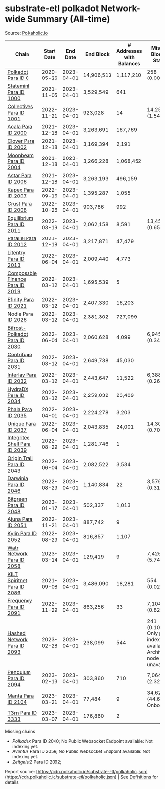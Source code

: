 # substrate-etl polkadot Network-wide Summary (All-time)

Source: [Polkaholic.io](https://polkaholic.io)


| Chain            | Start Date | End Date | End Block | # Addresses with Balances | Missing Blocks / Status |
| ---------------- | ---------- | ---------| --------- | ------------------------- | ----------------------- |
| [Polkadot Para ID 0](/polkadot/0-polkadot) | 2020-05-26 | 2023-04-01 | 14,906,513 |  1,117,210 | 258 (0.00%)  |
| [Statemint Para ID 1000](/polkadot/1000-statemint) | 2021-11-05 | 2023-04-01 | 3,529,549 |  641 |    |
| [Collectives Para ID 1001](/polkadot/1001-collectives) | 2022-11-21 | 2023-04-01 | 923,028 |  14 | 14,253 (1.54%)  |
| [Acala Para ID 2000](/polkadot/2000-acala) | 2021-12-18 | 2023-04-01 | 3,263,691 |  167,769 |    |
| [Clover Para ID 2002](/polkadot/2002-clover) | 2021-12-18 | 2023-04-01 | 3,169,394 |  2,191 |    |
| [Moonbeam Para ID 2004](/polkadot/2004-moonbeam) | 2021-12-18 | 2023-04-01 | 3,266,228 |  1,068,452 |    |
| [Astar Para ID 2006](/polkadot/2006-astar) | 2021-12-18 | 2023-04-01 | 3,263,193 |  496,159 |    |
| [Kapex Para ID 2007](/polkadot/2007-kapex) | 2022-09-16 | 2023-04-01 | 1,395,287 |  1,055 |    |
| [Crust Para ID 2008](/polkadot/2008-crust) | 2022-10-26 | 2023-04-01 | 903,786 |  992 |    |
| [Equilibrium Para ID 2011](/polkadot/2011-equilibrium) | 2022-03-19 | 2023-04-01 | 2,062,158 |  8,591 | 13,459 (0.65%)  |
| [Parallel Para ID 2012](/polkadot/2012-parallel) | 2021-12-18 | 2023-04-01 | 3,217,871 |  47,479 |    |
| [Litentry Para ID 2013](/polkadot/2013-litentry) | 2022-06-04 | 2023-04-01 | 2,009,440 |  4,773 |    |
| [Composable Finance Para ID 2019](/polkadot/2019-composable) | 2022-03-12 | 2023-04-01 | 1,695,539 |  5 |    |
| [Efinity Para ID 2021](/polkadot/2021-efinity) | 2022-03-12 | 2023-04-01 | 2,407,330 |  16,203 |    |
| [Nodle Para ID 2026](/polkadot/2026-nodle) | 2022-03-12 | 2023-04-01 | 2,381,302 |  727,099 |    |
| [Bifrost-Polkadot Para ID 2030](/polkadot/2030-bifrost-dot) | 2022-06-04 | 2023-04-01 | 2,060,628 |  4,099 | 6,945 (0.34%)  |
| [Centrifuge Para ID 2031](/polkadot/2031-centrifuge) | 2022-03-12 | 2023-04-01 | 2,649,738 |  45,030 |    |
| [Interlay Para ID 2032](/polkadot/2032-interlay) | 2022-03-12 | 2023-04-01 | 2,443,647 |  11,522 | 6,388 (0.26%)  |
| [HydraDX Para ID 2034](/polkadot/2034-hydradx) | 2022-03-12 | 2023-04-01 | 2,259,032 |  23,409 |    |
| [Phala Para ID 2035](/polkadot/2035-phala) | 2022-04-01 | 2023-04-01 | 2,224,278 |  3,203 |    |
| [Unique Para ID 2037](/polkadot/2037-unique) | 2022-06-04 | 2023-04-01 | 2,043,835 |  24,001 | 14,301 (0.70%)  |
| [Integritee Shell Para ID 2039](/polkadot/2039-integritee-shell) | 2022-08-29 | 2023-04-01 | 1,281,746 |  1 |    |
| [Origin Trail Para ID 2043](/polkadot/2043-origintrail) | 2022-06-04 | 2023-04-01 | 2,082,522 |  3,534 |    |
| [Darwinia Para ID 2046](/polkadot/2046-darwinia) | 2022-08-29 | 2023-04-01 | 1,140,834 |  22 | 3,576 (0.31%)  |
| [Bitgreen Para ID 2048](/polkadot/2048-bitgreen) | 2023-01-17 | 2023-04-01 | 502,337 |  1,013 |    |
| [Ajuna Para ID 2051](/polkadot/2051-ajuna) | 2022-11-21 | 2023-04-01 | 887,742 |  9 |    |
| [Kylin Para ID 2052](/polkadot/2052-kylin) | 2022-08-29 | 2023-04-01 | 816,857 |  1,107 |    |
| [Watr Network Para ID 2058](/polkadot/2058-watr) | 2023-03-14 | 2023-04-01 | 129,419 |  9 | 7,426 (5.74%)  |
| [KILT Spiritnet Para ID 2086](/polkadot/2086-kilt) | 2021-09-08 | 2023-04-01 | 3,486,090 |  18,281 | 554 (0.02%)  |
| [Frequency Para ID 2091](/polkadot/2091-frequency) | 2022-11-29 | 2023-04-01 | 863,256 |  33 | 7,104 (0.82%)  |
| [Hashed Network Para ID 2093](/polkadot/2093-hashed) | 2023-02-28 | 2023-04-01 | 238,099 |  544 | 241 (0.10%) Only partial index available: Archive node unavailable |
| [Pendulum Para ID 2094](/polkadot/2094-pendulum) | 2023-02-13 | 2023-04-01 | 303,860 |  710 | 7,064 (2.32%)  |
| [Manta Para ID 2104](/polkadot/2104-manta) | 2023-03-21 | 2023-04-01 | 77,484 |  9 | 34,621 (44.68%) Onboarding |
| [T3rn Para ID 3333](/polkadot/3333-t3rn) | 2023-03-07 | 2023-04-01 | 176,860 |  2 |    |

Missing chains


* *Polkadex* Para ID 2040; No Public Websocket Endpoint available: Not indexing yet.
* *Aventus* Para ID 2056; No Public Websocket Endpoint available: Not indexing yet.
* *Zeitgeist2* Para ID 2092; 

Report source: [https://cdn.polkaholic.io/substrate-etl/polkaholic.json](https://cdn.polkaholic.io/substrate-etl/polkaholic.json) | See [Definitions](/DEFINITIONS.md) for details

